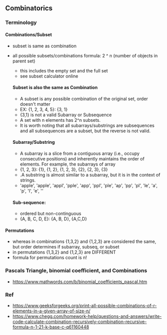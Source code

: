 ## Combinatorics

### Terminology

#### Combinations/Subset
* subset is same as combination
* all possible subsets/combinations formula: 2 ^ n (number of objects in parent set)
  * this includes the empty set and the full set
  * see subset calculator online
    
  #### Subset is also the same as Combination
  * A subset is any possible combination of the original set, order doesn't matter
  * EX: {1, 2, 3, 4, 5}: {3, 1} 
  * {3,1} is not a valid Subarray or Subsequence
  * A set with n elements has 2^n subsets.
  * It is worth noting that all subarrays/substrings are subsequences and all subsequences are a subset, but the reverse is not valid. 
  
  #### Subarray/Substring
  * A subarray is a slice from a contiguous array (i.e., occupy consecutive positions) and inherently maintains the order of elements. For example, the subarrays of array
  * {1, 2, 3}: {1}, {1, 2}, {1, 2, 3}, {2}, {2, 3}, {3}
  * .A substring is almost similar to a subarray, but it is in the context of strings.
  * 'apple', 'apple', 'appl', 'pple', 'app', 'ppl', 'ple', 'ap', 'pp', 'pl', 'le', 'a', 'p', 'l', 'e', ''

  #### Sub-sequence: 
  *  ordered but non-continguous
  * {A, B, C, D, E}: {A, B, D}, {A,C,D}
    
#### Permutations
* whereas in combinations {1,3,2} and {1,2,3} are considered the same, but order determines if subarray, subseq, or subset
* in permutations {1,3,2} and {1,2,3} are DIFFERENT
* formula for permutations count is n!


### Pascals Triangle, binomial coefficient, and Combinations
* https://www.mathwords.com/b/binomial_coefficients_pascal.htm



### Ref
* https://www.geeksforgeeks.org/print-all-possible-combinations-of-r-elements-in-a-given-array-of-size-n/
* https://www.chegg.com/homework-help/questions-and-answers/write-code-calculate-combination-recursively-combination-recursive-formula-n-1-21-k-base-c-q61160448